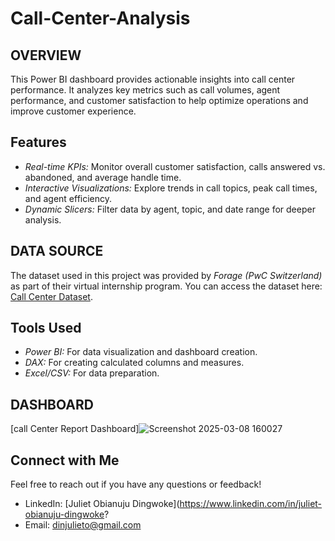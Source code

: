 # Call-Center-Analysis
## OVERVIEW
This Power BI dashboard provides actionable insights into call center performance. It analyzes key metrics such as call volumes, agent performance, and customer satisfaction to help optimize operations and improve customer experience.
## Features
- *Real-time KPIs:* Monitor overall customer satisfaction, calls answered vs. abandoned, and average handle time.
- *Interactive Visualizations:* Explore trends in call topics, peak call times, and agent efficiency.
- *Dynamic Slicers:* Filter data by agent, topic, and date range for deeper analysis.
## DATA SOURCE
The dataset used in this project was provided by *Forage (PwC Switzerland)* as part of their virtual internship program. You can access the dataset here: [Call Center Dataset](https://cdn.theforage.com/vinternships/companyassets/4sLyCPgmsy8DA6Dh3/01%20Call-Center-Dataset.xlsx).
## Tools Used
- *Power BI:* For data visualization and dashboard creation.
- *DAX:* For creating calculated columns and measures.
- *Excel/CSV:* For data preparation.
## DASHBOARD
[call Center Report Dashboard]![Screenshot 2025-03-08 160027](https://github.com/user-attachments/assets/1924b2dc-9ede-49b5-bebf-60feacb1ce98)
## Connect with Me
Feel free to reach out if you have any questions or feedback!  
- LinkedIn: [Juliet Obianuju Dingwoke](https://www.linkedin.com/in/juliet-obianuju-dingwoke?
- Email: dinjulieto@gmail.com
